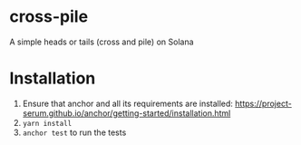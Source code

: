 # cross-pile
A simple heads or tails (cross and pile) on Solana

# Installation
1. Ensure that anchor and all its requirements are installed: https://project-serum.github.io/anchor/getting-started/installation.html
2. `yarn install`
3. `anchor test` to run the tests
